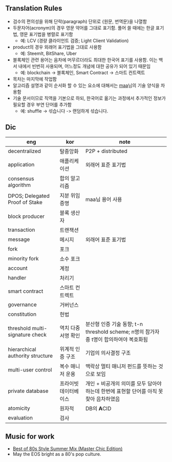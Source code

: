 ## Translation Rules

* 검수의 편의성을 위해 단락(paragraph) 단위로 {원문, 번역문}을 나열함
* 두문자어(acronym)의 경우 영문 약어를 그대로 표기함. 풀어 쓸 때에는 한글 표기법, 영문 표기법을 병렬로 표기함
    - 예: LCV (경량 클라이언트 검증; Light Client Validation)
* product의 경우 외래어 표기법을 그대로 사용함
    - 예: SteemIt, BitShare, Uber
* 블록체인 관련 용어는 음차에 머무르더라도 최대한 한국어 표기를 사용함. 이는 백서 내에서 빈번히 사용되며, 어느정도 개념에 대한 공유가 되어 있기 때문임
    - 예: blockchain -> 블록체인, Smart Contract -> 스마트 컨트랙트
* 목차는 마지막에 작업함
* 알고리즘 설명과 같이 순서화 할 수 있는 요소에 대해서는 [maa](https://steemit.com/@maa)님의 기술 양식을 차용함
* 기술 문서이므로 직역을 기본으로 하되, 한국어로 옮기는 과정에서 추가적인 정보가 필요할 경우 부연 단어를 추가함
    - 예: shuffle -> 섞습니다 -> 랜덤하게 섞습니다.

## Dic

|eng                            |kor                        |note|
|-------------------------------|---------------------------|----|
|decentralized                  |탈중앙화                    |P2P + distributed|
|application                    |애플리케이션                 |외래어 표준 표기법|
|consensus algorithm            |합의 알고리즘                ||
|DPOS; Delegated Proof of Stake |지분 위임 증명               |maa님 용어 사용|
|block producer                 |블록 생산자                 ||
|transaction                    |트랜잭션                   ||
|message                        |메시지                    |외래어 표준 표기법|
|fork                           |포크                         ||
|minority fork                  |소수 포크                  ||
|account                        |계정                         ||
|handler                        |처리기                        ||
|smart contract                 |스마트 컨트렉트               ||
|governance                     |거버넌스                       ||
|constitution                   |헌법                         ||
|threshold multi-signature check|역치 다중 서명 확인            |분산형 인증 기술 동향; t-n threshold scheme; n명의 참가자 중 t명이 합의하여야 복호화됨|
|hierarchical authority structure|위계적 인증 구조             |기업의 의사결정 구조|
|multi-user control             |복수 매니저 운용              |맥락상 멀티 매니저 펀드를 뜻하는 것으로 보임|
|private database               |프라이빗 데이터베이스        |개인 + 비공개의 의미를 모두 담아야 하는데 한번에 표현할 단어를 아직 못찾아 음차하였음|
|atomicity                      |원자적                        |DB의 **A**CID|
|evaluation                     |검사                         ||

## Music for work

- [Best of 80s Style Summer Mix (Master Chic Edition)](https://www.youtube.com/watch?v=V6UaJoGOW50)
- May the EOS bright as a 80's pop culture.
